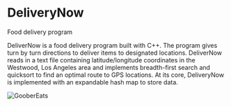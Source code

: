 # DeliveryNow

Food delivery program

DeliverNow is a food delivery program built with C++. The program gives turn by turn directions to deliver items to designated locations. DeliverNow reads in a text file containing latitude/longitude coordinates in the Westwood, Los Angeles area and implements breadth-first search and quicksort to find an optimal route to GPS locations. At its core, DeliveryNow is implemented with an expandable hash map to store data.


![GooberEats](https://user-images.githubusercontent.com/53447905/95140265-54081e00-0723-11eb-9ba6-db2bd2b0647d.PNG)
